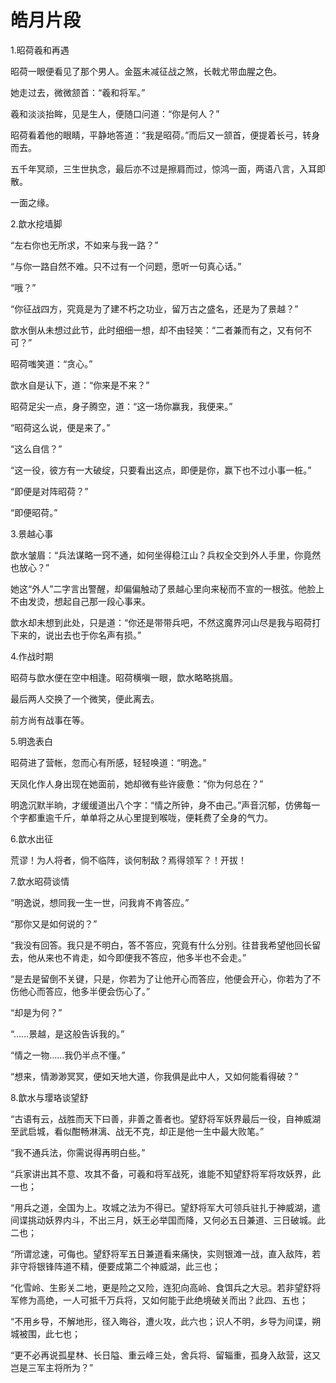 # 皓月片段

1.昭荷羲和再遇

昭荷一眼便看见了那个男人。金盔未减征战之煞，长戟尤带血腥之色。

她走过去，微微颔首：“羲和将军。”

羲和淡淡抬眸，见是生人，便随口问道：“你是何人？”

昭荷看着他的眼睛，平静地答道：“我是昭荷。”而后又一颔首，便提着长弓，转身而去。

五千年冥顽，三生世执念，最后亦不过是擦肩而过，惊鸿一面，两语八言，入耳即散。

一面之缘。

2.歆水挖墙脚

“左右你也无所求，不如来与我一路？”

“与你一路自然不难。只不过有一个问题，愿听一句真心话。”

“哦？”

“你征战四方，究竟是为了建不朽之功业，留万古之盛名，还是为了景越？”

歆水倒从未想过此节，此时细细一想，却不由轻笑：“二者兼而有之，又有何不可？”

昭荷嗤笑道：“贪心。”

歆水自是认下，道：“你来是不来？”

昭荷足尖一点，身子腾空，道：“这一场你赢我，我便来。”



“昭荷这么说，便是来了。”

“这么自信？”

“这一役，彼方有一大破绽，只要看出这点，即便是你，赢下也不过小事一桩。”

“即便是对阵昭荷？”

“即便昭荷。”

3.景越心事

歆水皱眉：“兵法谋略一窍不通，如何坐得稳江山？兵权全交到外人手里，你竟然也放心？”

她这“外人”二字言出警醒，却偏偏触动了景越心里向来秘而不宣的一根弦。他脸上不由发烫，想起自己那一段心事来。

歆水却未想到此处，只是道：“你还是带带兵吧，不然这魔界河山尽是我与昭荷打下来的，说出去也于你名声有损。”

4.作战时期

昭荷与歆水便在空中相逢。昭荷横嗔一眼，歆水略略挑眉。

最后两人交换了一个微笑，便此离去。

前方尚有战事在等。

5.明逸表白

昭荷进了营帐，忽而心有所感，轻轻唤道：“明逸。”

天凤化作人身出现在她面前，她却微有些许疲惫：“你为何总在？”

明逸沉默半晌，才缓缓道出八个字：“情之所钟，身不由己。”声音沉郁，仿佛每一个字都重逾千斤，单单将之从心里提到喉咙，便耗费了全身的气力。

6.歆水出征

荒谬！为人将者，倘不临阵，谈何制敌？焉得领军？！开拔！

7.歆水昭荷谈情

“明逸说，想同我一生一世，问我肯不肯答应。”

“那你又是如何说的？”

“我没有回答。我只是不明白，答不答应，究竟有什么分别。往昔我希望他回长留去，他从来也不肯走，如今即便我不答应，他多半也不会走。”

“是去是留倒不关键，只是，你若为了让他开心而答应，他便会开心，你若为了不伤他心而答应，他多半便会伤心了。”

“却是为何？”

“……景越，是这般告诉我的。”

“情之一物……我仍半点不懂。”

“想来，情渺渺冥冥，便如天地大道，你我俱是此中人，又如何能看得破？”

8.歆水与璎珞谈望舒

“古语有云，战胜而天下曰善，非善之善者也。望舒将军妖界最后一役，自神威湖至武启城，看似酣畅淋漓、战无不克，却正是他一生中最大败笔。”

“我不通兵法，你需说得再明白些。”

“兵家讲出其不意、攻其不备，可羲和将军战死，谁能不知望舒将军将攻妖界，此一也；

“用兵之道，全国为上。攻城之法为不得已。望舒将军大可领兵驻扎于神威湖，遣间谍挑动妖界内斗，不出三月，妖王必举国而降，又何必五日兼道、三日破城。此二也；

“所谓忿速，可侮也。望舒将军五日兼道看来痛快，实则银滩一战，直入敌阵，若非守将银锋阵道不精，便要成第二个神威湖，此三也；

“化雪岭、生影关二地，更是险之又险，连犯向高岭、食饵兵之大忌。若非望舒将军修为高绝，一人可抵千万兵将，又如何能于此绝境破关而出？此四、五也；

“不用乡导，不解地形，径入晦谷，遭火攻，此六也；识人不明，乡导为间谍，朔城被围，此七也；

“更不必再说孤星林、长日隘、重云峰三处，舍兵将、留辎重，孤身入敌营，这又岂是三军主将所为？”

